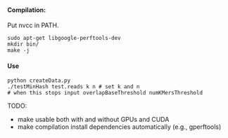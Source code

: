 
#### Compilation:
Put nvcc in PATH.

```
sudo apt-get libgoogle-perftools-dev
mkdir bin/
make -j
```

#### Use
```
python createData.py
./testMinHash test.reads k n # set k and n
# when this stops input overlapBaseThreshold numKMersThreshold
```

TODO: 
- make usable both with and without GPUs and CUDA
- make compilation install dependencies automatically (e.g., gperftools)
